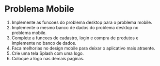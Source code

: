 # Problema Mobile

1. Implemente as funcoes do problema desktop para o problema mobile.
2. Implemente o mesmo banco de dados do problema desktop no problema mobile.
3. Complete a funcoes de cadastro, login e compra de produtos e implemente no banco de dados.
4. Faca melhorias no design mobile para deixar o aplicativo mais atraente.
5. Crie uma tela Splash com uma logo.
6. Coloque a logo nas demais paginas.
